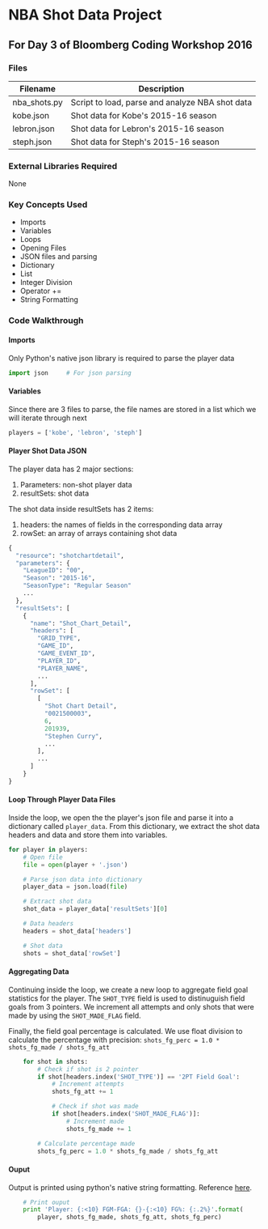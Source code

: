 # NBA Shot Data Project
## For Day 3 of Bloomberg Coding Workshop 2016

### Files

Filename | Description
---|---
nba_shots.py | Script to load, parse and analyze NBA shot data
kobe.json | Shot data for Kobe's 2015-16 season
lebron.json | Shot data for Lebron's 2015-16 season
steph.json | Shot data for Steph's 2015-16 season

### External Libraries Required
None

### Key Concepts Used
- Imports
- Variables
- Loops
- Opening Files
- JSON files and parsing
- Dictionary
- List
- Integer Division
- Operator +=
- String Formatting

### Code Walkthrough

#### Imports
Only Python's native json library is required to parse the player data
``` python
import json		# For json parsing

```

#### Variables
Since there are 3 files to parse, the file names are stored in a list which
we will iterate through next

``` python
players = ['kobe', 'lebron', 'steph']

```

#### Player Shot Data JSON
The player data has 2 major sections:

1. Parameters: non-shot player data
2. resultSets: shot data

The shot data inside resultSets has 2 items:

1. headers: the names of fields in the corresponding data array
2. rowSet: an array of arrays containing shot data

``` python
{
  "resource": "shotchartdetail",
  "parameters": {
    "LeagueID": "00",
    "Season": "2015-16",
    "SeasonType": "Regular Season"
    ...
  },
  "resultSets": [
    {
      "name": "Shot_Chart_Detail",
      "headers": [
        "GRID_TYPE",
        "GAME_ID",
        "GAME_EVENT_ID",
        "PLAYER_ID",
        "PLAYER_NAME",
        ...
      ],
      "rowSet": [
        [
          "Shot Chart Detail",
          "0021500003",
          6,
          201939,
          "Stephen Curry",
          ...
        ],
        ...
      ]
    }
}
```

#### Loop Through Player Data Files
Inside the loop, we open the the player's json file and parse it into a
dictionary called `player_data`.  From this dictionary, we extract
the shot data headers and data and store them into variables.

``` python
for player in players:
	# Open file
	file = open(player + '.json')

	# Parse json data into dictionary
	player_data = json.load(file)

	# Extract shot data
	shot_data = player_data['resultSets'][0]

	# Data headers
	headers = shot_data['headers']

	# Shot data
	shots = shot_data['rowSet']

```

#### Aggregating Data
Continuing inside the loop, we create a new loop to aggregate field goal
statistics for the player.  The `SHOT_TYPE` field is used to distinuguish
field goals from 3 pointers.  We increment all attempts and only shots
that were made by using the `SHOT_MADE_FLAG` field.

Finally, the field goal percentage is calculated.  We use 
float division to calculate the percentage with precision: 
`shots_fg_perc = 1.0 * shots_fg_made / shots_fg_att`

``` python
	for shot in shots:
		# Check if shot is 2 pointer
		if shot[headers.index('SHOT_TYPE')] == '2PT Field Goal':
			# Increment attempts
			shots_fg_att += 1

			# Check if shot was made
			if shot[headers.index('SHOT_MADE_FLAG')]:
				# Increment made
				shots_fg_made += 1

		# Calculate percentage made
		shots_fg_perc = 1.0 * shots_fg_made / shots_fg_att
```

#### Ouput
Output is printed using python's native string formatting.  Reference [here](https://docs.python.org/2/library/stdtypes.html#str.format).

``` python
	# Print ouput
	print 'Player: {:<10} FGM-FGA: {}-{:<10} FG%: {:.2%}'.format(
		player, shots_fg_made, shots_fg_att, shots_fg_perc)
```
